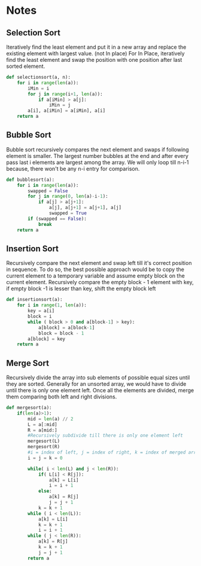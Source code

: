 # Notes
## <a name="selectionsort"> Selection Sort </a> 
Iteratively find the least element and put it in a new array and replace the existing element with largest value. (not In place)
For In Place, iteratively find the least element and swap the position with one position after last sorted element.
```Python
def selectionsort(a, n):
    for i in range(len(a)):
        iMin = i
        for j in range(i+1, len(a)):
            if a[iMin] > a[j]:
                iMin = j
        a[i], a[iMin] = a[iMin], a[i]
    return a
```
## <a name="bubblesort">Bubble Sort</a>
Bubble sort recursively compares the next element and swaps if following element is smaller. The largest number bubbles at the end and after every pass last i elements are largest among the array. We will only loop till n-i-1 because, there won't be any n-i entry for comparison.
 
```Python
def bubblesort(a):
    for i in range(len(a)):
        swapped = False
        for j in range(0, len(a)-i-1):
            if a[j] > a[j+1]:
                a[j], a[j+1] = a[j+1], a[j]
                swapped = True
        if (swapped == False):
            break       
    return a
```

## <a name="insertionsort">Insertion Sort</a>
Recursively compare the next element and swap left till it's correct position in sequence. To do so, the best possible approach would be to copy the current element to a temporary variable and assume empty block on the current element. Recursively compare the empty block - 1 element with key, if empty block -1 is lesser than key, shift the empty block left

```Python
def insertionsort(a):
    for i in range(1, len(a)):
        key = a[i]
        block = i
        while ( block > 0 and a[block-1] > key):
            a[block] = a[block-1]
            block = block - 1
        a[block] = key
    return a
```

## <a name="mergesort"> Merge Sort </a>
Recursively divide the array into sub elements of possible equal sizes until they are sorted. Generally for an unsorted array, we would have to divide until there is only one element left. Once all the elements are divided, merge them comparing both left and right divisions.

```Python
def mergesort(a):
    if(len(a)>1):
        mid = len(a) // 2
        L = a[:mid]
        R = a[mid:]
        #Recursively subdivide till there is only one element left
        mergesort(L)
        mergesort(R)
        #i = index of left, j = index of right, k = index of merged array
        i = j = k = 0

        while( i < len(L) and j < len(R)):
            if( L[i] < R[j]):
                a[k] = L[i]
                i = i + 1
            else:
                a[k] = R[j]
                j = j + 1
            k = k + 1
        while ( i < len(L)):
            a[k] = L[i]
            k = k + 1
            i = i + 1
        while ( j < len(R)):
            a[k] = R[j]
            k = k + 1
            j = j + 1
        return a
```
